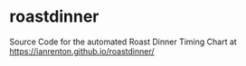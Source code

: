 # roastdinner
Source Code for the automated Roast Dinner Timing Chart at https://ianrenton.github.io/roastdinner/
